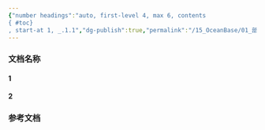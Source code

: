 ```yaml
---
{"number headings":"auto, first-level 4, max 6, contents
{ #toc}
, start-at 1, _.1.1","dg-publish":true,"permalink":"/15_OceanBase/01_部署 OceanBase 数据库/部署，管理 OCP/部署 OCP 后的检查/","dgPassFrontmatter":true}
---
```



### 文档名称
#### 1 

#### 2 


### 参考文档



